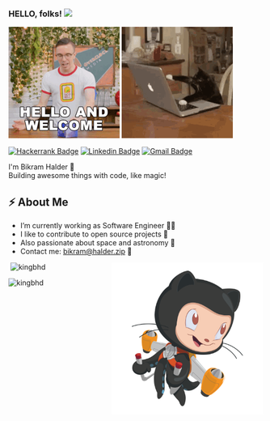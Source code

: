 ### HELLO, folks! <img src="https://raw.githubusercontent.com/MartinHeinz/MartinHeinz/master/wave.gif" width="10px">
 <!-- Actual text -->
![](y.gif)
![](x.gif)

[![Hackerrank Badge](https://img.shields.io/badge/-KingBHD-26b061?style=flat-square&labelColor=26b061&logo=hackerrank&logoColor=white&link=https://hackerrank.com/kingbhd)](https://hackerrank.com/kingbhd) 
[![Linkedin Badge](https://img.shields.io/badge/-BikramHalder-blue?style=flat-square&logo=Linkedin&logoColor=white&link=https://www.linkedin.com/in/kingbhd/)](https://www.linkedin.com/kingbhd/) 
[![Gmail Badge](https://img.shields.io/badge/-bikram@halder.zip-c14438?style=flat-square&logo=Gmail&logoColor=white&link=mailto:bikram@halder.zip)](mailto:bikram@halder.zip)

I'm Bikram Halder 👑
<br>
Building awesome things with code, like magic!

## ⚡ About Me
-  I’m currently working as Software Engineer 👨‍💻
-  I like to contribute to open source projects 🤝
-  Also passionate about space and astronomy 🌟
-  Contact me: bikram@halder.zip 💌
<img align="right" alt="PNG" src="https://github.com/kingbhd/kingbhd/blob/main/assets/img/cat.png" width="300" height="300" />

<img alt="" src="https://github-readme-stats.vercel.app/api?username=kingbhd&theme=dark&count_private=true&show_icons=truehow_icons=true&hide_border=true" />

<img  src="https://github-readme-stats.vercel.app/api/top-langs?username=kingbhd&theme=dark&show_icons=true&locale=en&layout=compact" alt="kingbhd"  />
<p><img  src="https://github-readme-streak-stats.herokuapp.com/?user=kingbhd&theme=dark" alt="kingbhd" /></p>
<!-- Links to my social media accounts 

[1]: https://hackerrank.com/kingbhd
[2]: https://www.linkedin.com/in/kingbhd/-->





